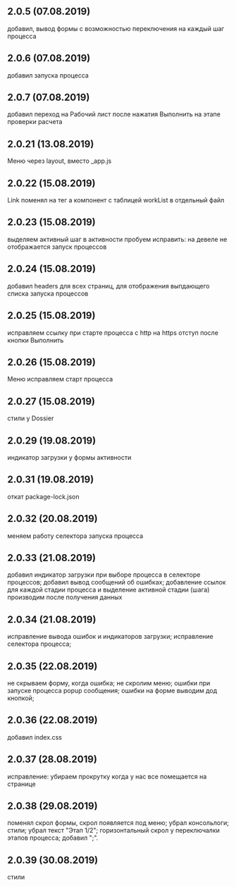 ## 2.0.5 (07.08.2019)
добавил, вывод формы с возможностью переключения на каждый шаг процесса

## 2.0.6 (07.08.2019)
добавил запуска процесса

## 2.0.7 (07.08.2019)
добавил переход на Рабочий лист после нажатия Выполнить на этапе проверки расчета

## 2.0.21 (13.08.2019)
Меню через layout, вместо _app.js

## 2.0.22 (15.08.2019)
Link поменял на тег а
компонент с таблицей workList в отдельный файл

## 2.0.23 (15.08.2019)
выделяем активный шаг в активности
пробуем исправить: на девеле не отображается запуск процессов

## 2.0.24 (15.08.2019)
добавил headers для всех страниц, для отображения выпдающего списка запуска процессов

## 2.0.25 (15.08.2019)
исправляем ссылку при старте процесса с http на https
отступ после кнопки Выполнить

## 2.0.26 (15.08.2019)
Меню
исправляем старт процесса

## 2.0.27 (15.08.2019)
стили у Dossier

## 2.0.29 (19.08.2019)
индикатор загрузки у формы активности

## 2.0.31 (19.08.2019)
откат package-lock.json

## 2.0.32 (20.08.2019)
меняем работу селектора запуска процесса

## 2.0.33 (21.08.2019)
добавил индикатор загрузки при выборе процесса в селекторе процессов;
добавил вывод сообщений об ошибках;
добавление ссылок для каждой стадии процесса и выделение активной стадии (шага) производим после получения данных

## 2.0.34 (21.08.2019)
исправление вывода ошибок и индикаторов загрузки;
исправление селектора процесса;

## 2.0.35 (22.08.2019)
не скрываем форму, когда ошибка;
не скролим меню; ошибки при запуске процесса popup сообщения;
ошибки на форме выводим дод кнопкой;

## 2.0.36 (22.08.2019)
добавил index.css

## 2.0.37 (28.08.2019)
исправление: убираем прокрутку когда у нас все помещается на странице

## 2.0.38 (29.08.2019)
поменял скрол формы, скрол появляется под меню;
убрал консольлоги; стили; убрал текст "Этап 1/2";
горизонтальный скрол у переключалки этапов процесса;
добавил ";".

## 2.0.39 (30.08.2019)
стили

